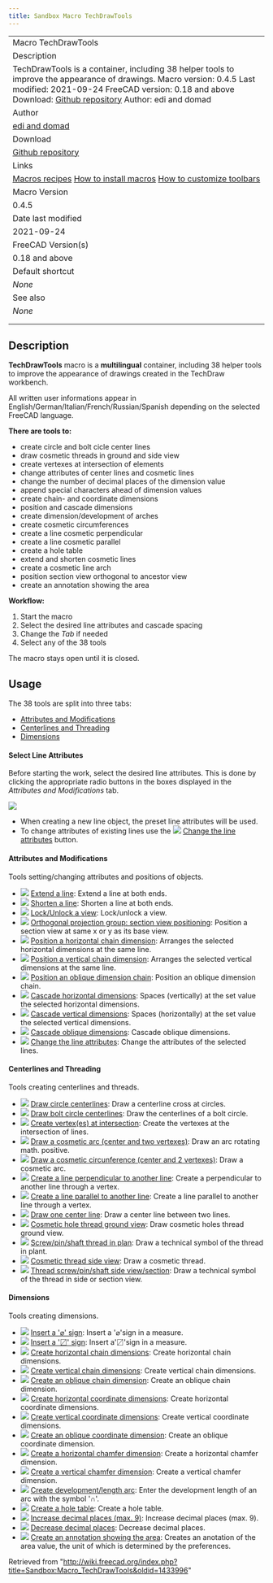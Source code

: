 ```yaml
---
title: Sandbox Macro TechDrawTools
---
```


|                                                                                                                                                                                                                                                                                                                         |
| ----------------------------------------------------------------------------------------------------------------------------------------------------------------------------------------------------------------------------------------------------------------------------------------------------------------------- |
| Macro TechDrawTools                                                                                                                                                                                                                                                                                                     |
| Description                                                                                                                                                                                                                                                                                                             |
| TechDrawTools is a container, including 38 helper tools to improve the appearance of drawings. Macro version: 0.4.5 Last modified: 2021-09-24 FreeCAD version: 0.18 and above Download: [Github repository](https://github.com/FreeCAD/FreeCAD-macros/blob/master/TechDraw/TechDrawTools.FCMacro) Author: edi and domad |
| Author                                                                                                                                                                                                                                                                                                                  |
| [edi and domad](/index.php?title=User:Edi_and_domad&action=edit&redlink=1 "User:Edi and domad (page does not exist)")                                                                                                                                                                                                   |
| Download                                                                                                                                                                                                                                                                                                                |
| [Github repository](https://github.com/FreeCAD/FreeCAD-macros/blob/master/TechDraw/TechDrawTools.FCMacro)                                                                                                                                                                                                               |
| Links                                                                                                                                                                                                                                                                                                                   |
| [Macros recipes](/Macros_recipes "Macros recipes") [How to install macros](/How_to_install_macros "How to install macros") [How to customize toolbars](/Customize_Toolbars "Customize Toolbars")                                                                                                                        |
| Macro Version                                                                                                                                                                                                                                                                                                           |
| 0.4.5                                                                                                                                                                                                                                                                                                                   |
| Date last modified                                                                                                                                                                                                                                                                                                      |
| 2021-09-24                                                                                                                                                                                                                                                                                                              |
| FreeCAD Version(s)                                                                                                                                                                                                                                                                                                      |
| 0.18 and above                                                                                                                                                                                                                                                                                                          |
| Default shortcut                                                                                                                                                                                                                                                                                                        |
| _None_                                                                                                                                                                                                                                                                                                                  |
| See also                                                                                                                                                                                                                                                                                                                |
| _None_                                                                                                                                                                                                                                                                                                                  |
|                                                                                                                                                                                                                                                                                                                         |
|                                                                                                                                                                                                                                                                                                                         |

## Description

**TechDrawTools** macro is a **multilingual** container, including 38 helper tools to improve the appearance of drawings created in the TechDraw workbench.

All written user informations appear in English/German/Italian/French/Russian/Spanish depending on the selected FreeCAD language.

**There are tools to:**

- create circle and bolt cicle center lines
- draw cosmetic threads in ground and side view
- create vertexes at intersection of elements
- change attributes of center lines and cosmetic lines
- change the number of decimal places of the dimension value
- append special characters ahead of dimension values
- create chain- and coordinate dimensions
- position and cascade dimensions
- create dimension/development of arches
- create cosmetic circumferences
- create a line cosmetic perpendicular
- create a line cosmetic parallel
- create a hole table
- extend and shorten cosmetic lines
- create a cosmetic line arch
- position section view orthogonal to ancestor view
- create an annotation showing the area

**Workflow:**

1. Start the macro
2. Select the desired line attributes and cascade spacing
3. Change the _Tab_ if needed
4. Select any of the 38 tools

The macro stays open until it is closed.

## Usage

The 38 tools are split into three tabs:

- [Attributes and Modifications](/Macro_TechDrawTools#Attributes_and_Modifications "Macro TechDrawTools")
- [Centerlines and Threading](/Macro_TechDrawTools#Centerlines_and_Threading "Macro TechDrawTools")
- [Dimensions](/Macro_TechDrawTools#Dimensions "Macro TechDrawTools")

#### Select Line Attributes

Before starting the work, select the desired line attributes. This is done by clicking the appropriate radio buttons in the boxes displayed in the _Attributes and Modifications_ tab.

![](/src/assets/images/TechDraw_TechDrawToolsExample01.png)

- When creating a new line object, the preset line attributes will be used.
- To change attributes of existing lines use the ![](/src/assets/images/TechDraw_TechDrawTools.svg) [Change the line attributes](/index.php?title=Void&action=edit&redlink=1 "Void (page does not exist)") button.

#### Attributes and Modifications

Tools setting/changing attributes and positions of objects.

- ![](/src/assets/images/TechDraw_TechDrawTools.svg) [Extend a line](/index.php?title=Void&action=edit&redlink=1 "Void (page does not exist)"): Extend a line at both ends.
- ![](/src/assets/images/TechDraw_TechDrawTools.svg) [Shorten a line](/index.php?title=Void&action=edit&redlink=1 "Void (page does not exist)"): Shorten a line at both ends.
- ![](/src/assets/images/TechDraw_TechDrawTools.svg) [Lock/Unlock a view](/index.php?title=Void&action=edit&redlink=1 "Void (page does not exist)"): Lock/unlock a view.
- ![](/src/assets/images/TechDraw_TechDrawTools.svg) [Orthogonal projection group: section view positioning](/index.php?title=Void&action=edit&redlink=1 "Void (page does not exist)"): Position a section view at same x or y as its base view.
- ![](/src/assets/images/TechDraw_TechDrawTools.svg) [Position a horizontal chain dimension](/index.php?title=Void&action=edit&redlink=1 "Void (page does not exist)"): Arranges the selected horizontal dimensions at the same line.
- ![](/src/assets/images/TechDraw_TechDrawTools.svg) [Position a vertical chain dimension](/index.php?title=Void&action=edit&redlink=1 "Void (page does not exist)"): Arranges the selected vertical dimensions at the same line.
- ![](/src/assets/images/TechDraw_TechDrawTools.svg) [Position an oblique dimension chain](/index.php?title=Void&action=edit&redlink=1 "Void (page does not exist)"): Position an oblique dimension chain.
- ![](/src/assets/images/TechDraw_TechDrawTools.svg) [Cascade horizontal dimensions](/index.php?title=Void&action=edit&redlink=1 "Void (page does not exist)"): Spaces (vertically) at the set value the selected horizontal dimensions.
- ![](/src/assets/images/TechDraw_TechDrawTools.svg) [Cascade vertical dimensions](/index.php?title=Void&action=edit&redlink=1 "Void (page does not exist)"): Spaces (horizontally) at the set value the selected vertical dimensions.
- ![](/src/assets/images/TechDraw_TechDrawTools.svg) [Cascade oblique dimensions](/index.php?title=Void&action=edit&redlink=1 "Void (page does not exist)"): Cascade oblique dimensions.
- ![](/src/assets/images/TechDraw_TechDrawTools.svg) [Change the line attributes](/index.php?title=Void&action=edit&redlink=1 "Void (page does not exist)"): Change the attributes of the selected lines.

#### Centerlines and Threading

Tools creating centerlines and threads.

- ![](/src/assets/images/TechDraw_ExtensionCircleCenterLines.svg) [Draw circle centerlines](/TechDraw_ExtensionCircleCenterLines "TechDraw ExtensionCircleCenterLines"): Draw a centerline cross at circles.
- ![](/src/assets/images/TechDraw_ExtensionHoleCircle.svg) [Draw bolt circle centerlines](/TechDraw_ExtensionHoleCircle "TechDraw ExtensionHoleCircle"): Draw the centerlines of a bolt circle.
- ![](/src/assets/images/TechDraw_ExtensionVertexAtIntersection.svg) [Create vertex(es) at intersection](/TechDraw_ExtensionVertexAtIntersection "TechDraw ExtensionVertexAtIntersection"): Create the vertexes at the intersection of lines.
- ![](/src/assets/images/TechDraw_ExtensionDrawCosmArc.svg) [Draw a cosmetic arc (center and two vertexes)](/TechDraw_ExtensionDrawCosmArc "TechDraw ExtensionDrawCosmArc"): Draw an arc rotating math. positive.
- ![](/src/assets/images/TechDraw_TechDrawTools.svg) [Draw a cosmetic circunference (center and 2 vertexes)](/index.php?title=Void&action=edit&redlink=1 "Void (page does not exist)"): Draw a cosmetic arc.
- ![](/src/assets/images/TechDraw_TechDrawTools.svg) [Create a line perpendicular to another line](/index.php?title=Void&action=edit&redlink=1 "Void (page does not exist)"): Create a perpendicular to another line through a vertex.
- ![](/src/assets/images/TechDraw_TechDrawTools.svg) [Create a line parallel to another line](/index.php?title=Void&action=edit&redlink=1 "Void (page does not exist)"): Create a line parallel to another line through a vertex.
- ![](/src/assets/images/TechDraw_TechDrawTools.svg) [Draw one center line](/index.php?title=Void&action=edit&redlink=1 "Void (page does not exist)"): Draw a center line between two lines.
- ![](/src/assets/images/TechDraw_ExtensionThreadHoleBottom.svg) [Cosmetic hole thread ground view](/TechDraw_ExtensionThreadHoleBottom "TechDraw ExtensionThreadHoleBottom"): Draw cosmetic holes thread ground view.
- ![](/src/assets/images/TechDraw_ExtensionThreadBoltBottom.svg) [Screw/pin/shaft thread in plan](/TechDraw_ExtensionThreadBoltBottom "TechDraw ExtensionThreadBoltBottom"): Draw a technical symbol of the thread in plant.
- ![](/src/assets/images/TechDraw_ExtensionThreadHoleSide.svg) [Cosmetic thread side view](/TechDraw_ExtensionThreadHoleSide "TechDraw ExtensionThreadHoleSide"): Draw a cosmetic thread.
- ![](/src/assets/images/TechDraw_ExtensionThreadBoltSide.svg) [Thread screw/pin/shaft side view/section](/TechDraw_ExtensionThreadBoltSide "TechDraw ExtensionThreadBoltSide"): Draw a technical symbol of the thread in side or section view.

#### Dimensions

Tools creating dimensions.

- ![](/src/assets/images/TechDraw_TechDrawTools.svg) [Insert a '⌀' sign](/index.php?title=Void&action=edit&redlink=1 "Void (page does not exist)"): Insert a '⌀'sign in a measure.
- ![](/src/assets/images/TechDraw_TechDrawTools.svg) [Insert a '〼' sign](/index.php?title=Void&action=edit&redlink=1 "Void (page does not exist)"): Insert a'〼'sign in a measure.
- ![](/src/assets/images/TechDraw_TechDrawTools.svg) [Create horizontal chain dimensions](/index.php?title=Void&action=edit&redlink=1 "Void (page does not exist)"): Create horizontal chain dimensions.
- ![](/src/assets/images/TechDraw_TechDrawTools.svg) [Create vertical chain dimensions](/index.php?title=Void&action=edit&redlink=1 "Void (page does not exist)"): Create vertical chain dimensions.
- ![](/src/assets/images/TechDraw_TechDrawTools.svg) [Create an oblique chain dimension](/index.php?title=Void&action=edit&redlink=1 "Void (page does not exist)"): Create an oblique chain dimension.
- ![](/src/assets/images/TechDraw_TechDrawTools.svg) [Create horizontal coordinate dimensions](/index.php?title=Void&action=edit&redlink=1 "Void (page does not exist)"): Create horizontal coordinate dimensions.
- ![](/src/assets/images/TechDraw_TechDrawTools.svg) [Create vertical coordinate dimensions](/index.php?title=Void&action=edit&redlink=1 "Void (page does not exist)"): Create vertical coordinate dimensions.
- ![](/src/assets/images/TechDraw_TechDrawTools.svg) [Create an oblique coordinate dimension](/index.php?title=Void&action=edit&redlink=1 "Void (page does not exist)"): Create an oblique coordinate dimension.
- ![](/src/assets/images/TechDraw_TechDrawTools.svg) [Create a horizontal chamfer dimension](/index.php?title=Void&action=edit&redlink=1 "Void (page does not exist)"): Create a horizontal chamfer dimension.
- ![](/src/assets/images/TechDraw_TechDrawTools.svg) [Create a vertical chamfer dimension](/index.php?title=Void&action=edit&redlink=1 "Void (page does not exist)"): Create a vertical chamfer dimension.
- ![](/src/assets/images/TechDraw_TechDrawTools.svg) [Create development/length arc](/index.php?title=Void&action=edit&redlink=1 "Void (page does not exist)"): Enter the development length of an arc with the symbol '∩'.
- ![](/src/assets/images/TechDraw_TechDrawTools.svg) [Create a hole table](/index.php?title=Void&action=edit&redlink=1 "Void (page does not exist)"): Create a hole table.
- ![](/src/assets/images/TechDraw_TechDrawTools.svg) [Increase decimal places (max. 9)](/index.php?title=Void&action=edit&redlink=1 "Void (page does not exist)"): Increase decimal places (max. 9).
- ![](/src/assets/images/TechDraw_TechDrawTools.svg) [Decrease decimal places](/index.php?title=Void&action=edit&redlink=1 "Void (page does not exist)"): Decrease decimal places.
- ![](/src/assets/images/TechDraw_TechDrawTools.svg) [Create an annotation showing the area](/index.php?title=Void&action=edit&redlink=1 "Void (page does not exist)"): Creates an anotation of the area value, the unit of which is determined by the preferences.

Retrieved from "<http://wiki.freecad.org/index.php?title=Sandbox:Macro_TechDrawTools&oldid=1433996>"
